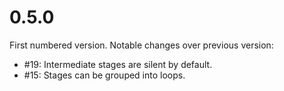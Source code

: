 # 0.5.0

First numbered version. Notable changes over previous version:

- #19: Intermediate stages are silent by default.
- #15: Stages can be grouped into loops.